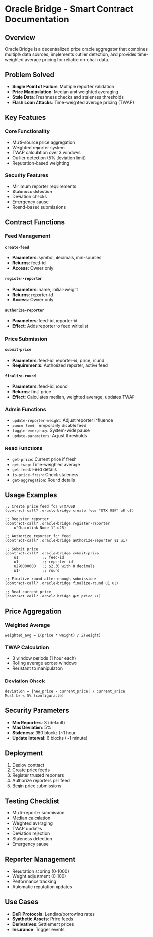 # Oracle Bridge - Smart Contract Documentation

## Overview
Oracle Bridge is a decentralized price oracle aggregator that combines multiple data sources, implements outlier detection, and provides time-weighted average pricing for reliable on-chain data.

## Problem Solved
- **Single Point of Failure**: Multiple reporter validation
- **Price Manipulation**: Median and weighted averaging
- **Stale Data**: Freshness checks and staleness thresholds
- **Flash Loan Attacks**: Time-weighted average pricing (TWAP)

## Key Features

### Core Functionality
- Multi-source price aggregation
- Weighted reporter system
- TWAP calculation over 3 windows
- Outlier detection (5% deviation limit)
- Reputation-based weighting

### Security Features
- Minimum reporter requirements
- Staleness detection
- Deviation checks
- Emergency pause
- Round-based submissions

## Contract Functions

### Feed Management

#### `create-feed`
- **Parameters**: symbol, decimals, min-sources
- **Returns**: feed-id
- **Access**: Owner only

#### `register-reporter`
- **Parameters**: name, initial-weight
- **Returns**: reporter-id
- **Access**: Owner only

#### `authorize-reporter`
- **Parameters**: feed-id, reporter-id
- **Effect**: Adds reporter to feed whitelist

### Price Submission

#### `submit-price`
- **Parameters**: feed-id, reporter-id, price, round
- **Requirements**: Authorized reporter, active feed

#### `finalize-round`
- **Parameters**: feed-id, round
- **Returns**: final price
- **Effect**: Calculates median, weighted average, updates TWAP

### Admin Functions
- `update-reporter-weight`: Adjust reporter influence
- `pause-feed`: Temporarily disable feed
- `toggle-emergency`: System-wide pause
- `update-parameters`: Adjust thresholds

### Read Functions
- `get-price`: Current price if fresh
- `get-twap`: Time-weighted average
- `get-feed`: Feed details
- `is-price-fresh`: Check staleness
- `get-aggregation`: Round details

## Usage Examples

```clarity
;; Create price feed for STX/USD
(contract-call? .oracle-bridge create-feed "STX-USD" u8 u3)

;; Register reporter
(contract-call? .oracle-bridge register-reporter 
    u"Chainlink Node 1" u25)

;; Authorize reporter for feed
(contract-call? .oracle-bridge authorize-reporter u1 u1)

;; Submit price
(contract-call? .oracle-bridge submit-price 
    u1           ;; feed-id
    u1           ;; reporter-id
    u250000000   ;; $2.50 with 8 decimals
    u1)          ;; round

;; Finalize round after enough submissions
(contract-call? .oracle-bridge finalize-round u1 u1)

;; Read current price
(contract-call? .oracle-bridge get-price u1)
```

## Price Aggregation

### Weighted Average
```
weighted_avg = Σ(price * weight) / Σ(weight)
```

### TWAP Calculation
- 3 window periods (1 hour each)
- Rolling average across windows
- Resistant to manipulation

### Deviation Check
```
deviation = |new_price - current_price| / current_price
Must be < 5% (configurable)
```

## Security Parameters
- **Min Reporters**: 3 (default)
- **Max Deviation**: 5%
- **Staleness**: 360 blocks (~1 hour)
- **Update Interval**: 6 blocks (~1 minute)

## Deployment
1. Deploy contract
2. Create price feeds
3. Register trusted reporters
4. Authorize reporters per feed
5. Begin price submissions

## Testing Checklist
- Multi-reporter submission
- Median calculation
- Weighted averaging
- TWAP updates
- Deviation rejection
- Staleness detection
- Emergency pause

## Reporter Management
- Reputation scoring (0-1000)
- Weight adjustment (0-100)
- Performance tracking
- Automatic reputation updates

## Use Cases
- **DeFi Protocols**: Lending/borrowing rates
- **Synthetic Assets**: Price feeds
- **Derivatives**: Settlement prices
- **Insurance**: Trigger events
